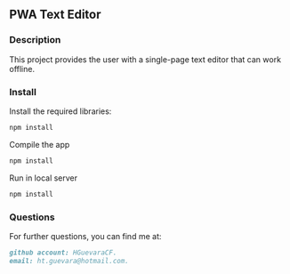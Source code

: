 ## PWA Text Editor

### Description

This project provides the user with a single-page text editor that can work offline.


### Install

Install the required libraries:
```md
npm install
```
Compile the app
```md
npm install
```
Run in local server
```md
npm install
```

### Questions

For further questions, you can find me at:
```md
github account: HGuevaraCF.
email: ht.guevara@hotmail.com.
```